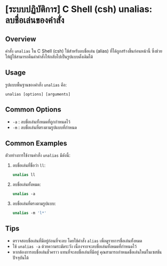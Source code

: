 # [ระบบปฏิบัติการ] C Shell (csh) unalias: ลบชื่อเล่นของคำสั่ง

## Overview
คำสั่ง `unalias` ใน C Shell (csh) ใช้สำหรับลบชื่อเล่น (alias) ที่ได้ถูกสร้างขึ้นก่อนหน้านี้ ซึ่งช่วยให้ผู้ใช้สามารถคืนค่าคำสั่งให้กลับไปเป็นรูปแบบดั้งเดิมได้

## Usage
รูปแบบพื้นฐานของคำสั่ง `unalias` คือ:

```
unalias [options] [arguments]
```

## Common Options
- `-a` : ลบชื่อเล่นทั้งหมดที่ถูกกำหนดไว้
- `-m` : ลบชื่อเล่นที่ตรงตามรูปแบบที่กำหนด

## Common Examples
ตัวอย่างการใช้งานคำสั่ง `unalias` มีดังนี้:

1. ลบชื่อเล่นที่ชื่อว่า `ll`:
   ```csh
   unalias ll
   ```

2. ลบชื่อเล่นทั้งหมด:
   ```csh
   unalias -a
   ```

3. ลบชื่อเล่นที่ตรงตามรูปแบบ:
   ```csh
   unalias -m 'l*'
   ```

## Tips
- ตรวจสอบชื่อเล่นที่มีอยู่ก่อนที่จะลบ โดยใช้คำสั่ง `alias` เพื่อดูรายการชื่อเล่นทั้งหมด
- ใช้ `unalias -a` ด้วยความระมัดระวัง เนื่องจากจะลบชื่อเล่นทั้งหมดที่กำหนดไว้
- หากต้องการลบชื่อเล่นชั่วคราว แทนที่จะลบชื่อเล่นที่มีอยู่ คุณสามารถกำหนดชื่อเล่นใหม่ในเซสชันปัจจุบันได้